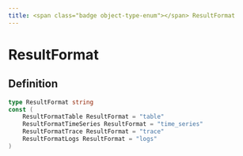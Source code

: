 ```yaml
---
title: <span class="badge object-type-enum"></span> ResultFormat
---
```

# <span class="badge object-type-enum"></span> ResultFormat

## Definition

```go
type ResultFormat string
const (
	ResultFormatTable ResultFormat = "table"
	ResultFormatTimeSeries ResultFormat = "time_series"
	ResultFormatTrace ResultFormat = "trace"
	ResultFormatLogs ResultFormat = "logs"
)

```
